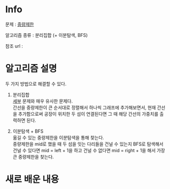 # Info

  

문제 : [중량제한](https://www.acmicpc.net/problem/1939)

알고리즘 종류 : 분리집합 (+ 이분탐색, BFS)

참조 url : 

  

# 알고리즘 설명
두 가지 방법으로 해결할 수 있다.
1) 분리집합  
[세부](https://www.acmicpc.net/problem/13905) 문제와 매우 유사한 문제다.  
간선을 중량제한이 큰 순서대로 정렬해서 하나씩 그래프에 추가해보면서, 현재 간선을 추가함으로써 공장이 위치한 두 섬이 연결된다면 그 때 해당 간선의 가중치를 출력하면 된다.  

2) 이분탐색 + BFS  
옮길 수 있는 중량제한을 이분탐색을 통해 찾는다.  
중량제한을 mid로 했을 때 두 섬을 잇는 다리들을 건널 수 있는지 BFS로 탐색해서 건널 수 있다면 mid = left + 1을 하고 건널 수 없다면 mid = right + 1을 해서 가장 큰 중량제한을 찾는다.
   
# 새로 배운 내용
